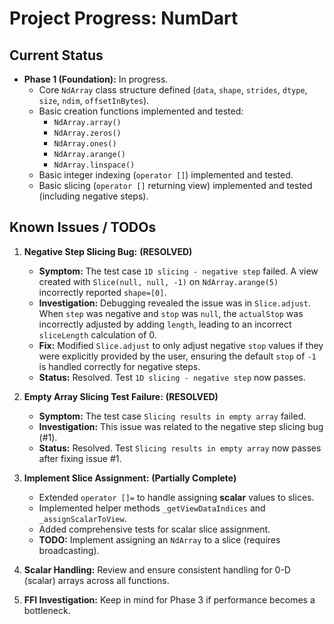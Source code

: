 # Project Progress: NumDart

## Current Status

- **Phase 1 (Foundation):** In progress.
  - Core `NdArray` class structure defined (`data`, `shape`, `strides`, `dtype`,
    `size`, `ndim`, `offsetInBytes`).
  - Basic creation functions implemented and tested:
    - `NdArray.array()`
    - `NdArray.zeros()`
    - `NdArray.ones()`
    - `NdArray.arange()`
    - `NdArray.linspace()`
  - Basic integer indexing (`operator []`) implemented and tested.
  - Basic slicing (`operator []` returning view) implemented and tested
    (including negative steps).

## Known Issues / TODOs

1. **Negative Step Slicing Bug:** **(RESOLVED)**
   - **Symptom:** The test case `1D slicing - negative step` failed. A view
     created with `Slice(null, null, -1)` on `NdArray.arange(5)` incorrectly
     reported `shape=[0]`.
   - **Investigation:** Debugging revealed the issue was in `Slice.adjust`. When
     `step` was negative and `stop` was `null`, the `actualStop` was incorrectly
     adjusted by adding `length`, leading to an incorrect `sliceLength`
     calculation of 0.
   - **Fix:** Modified `Slice.adjust` to only adjust negative `stop` values if
     they were explicitly provided by the user, ensuring the default `stop` of
     `-1` is handled correctly for negative steps.
   - **Status:** Resolved. Test `1D slicing - negative step` now passes.

2. **Empty Array Slicing Test Failure:** **(RESOLVED)**
   - **Symptom:** The test case `Slicing results in empty array` failed.
   - **Investigation:** This issue was related to the negative step slicing bug
     (#1).
   - **Status:** Resolved. Test `Slicing results in empty array` now passes
     after fixing issue #1.

3. **Implement Slice Assignment:** **(Partially Complete)**
   - Extended `operator []=` to handle assigning **scalar** values to slices.
   - Implemented helper methods `_getViewDataIndices` and `_assignScalarToView`.
   - Added comprehensive tests for scalar slice assignment.
   - **TODO:** Implement assigning an `NdArray` to a slice (requires
     broadcasting).
4. **Scalar Handling:** Review and ensure consistent handling for 0-D (scalar)
   arrays across all functions.
5. **FFI Investigation:** Keep in mind for Phase 3 if performance becomes a
   bottleneck.
